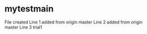 # mytestmain
File created
Line 1 added from origin master
Line 2 added from origin master
Line 3 trial1